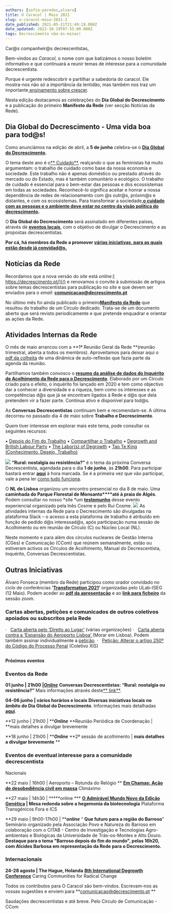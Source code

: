 ```yaml
---
authors: [sofia-paredes,alvaro]
title: O Caracol | Maio 2021
slug: o-caracol-maio-2021-2
date_published: 2021-05-21T21:49:19.000Z
date_updated: 2022-10-19T07:55:00.000Z
tags: Decrescimento não-às-minas!
---
```

Car@s companheir@s decrescentistas,

Bem-vindos ao *Caracol*, o nome com que batizámos o nosso boletim informativo e que continuará a reunir temas de interesse para a comunidade decrescentista.

Porque é urgente redescobrir e partilhar a sabedoria do caracol. Ele mostra-nos não só a importância da lentidão, mas também nos traz um importante[ ensinamento sobre crescer](/a-sabedoria-do-caracol/).

Nesta edição destacamos as celebrações do **Dia Global do Decrescimento** e a publicação do primeiro **Manifesto da Rede** (ver secção Notícias da Rede). 

## **Dia Global do Decrescimento - Uma vida boa para tod@s!**

Como anunciámos na edição de abril, a **5 de junho** celebra-se o **[Dia Global do Decrescimento](https://www.degrowth.info/en/globalday/).**

O tema deste ano é o[** Cuidado**](https://www.degrowth.info/en/2021/02/caring-for-change-our-degrowth-is-intersectional), realçando o que as feministas há muito argumentam: o trabalho de cuidado como base da nossa economia e sociedade. Este trabalho não é apenas doméstico ou prestado através do mercado ou do Estado, mas é também comunitário e ecológico. O trabalho de cuidado é essencial para o bem-estar das pessoas e dos ecossistemas em todas as sociedades. Reconhecê-lo significa aceitar e honrar a nossa dependência de redes de relacionamento com @s outr@s, próxim@s e distantes, e com os ecossistemas. Para transformar a sociedade,**[o cuidado com as pessoas e o ambiente deve estar no centro da visão política do decrescimento](/rendimento-de-cuidado/).**

O **Dia Global do Decrescimento** será assinalado em diferentes países, através de [**eventos locais**](https://www.degrowth.info/en/globalday/events/), com o objetivo de divulgar o Decrescimento e as propostas decrescentistas.

**Por cá, há membros da Rede a promover [várias iniciativas, para as quais estão desde já convidad@s.](/eventos/)**

## **Notícias da Rede**

Recordamos que a nova versão do *site* está *online*:[ https://decrescimento.pt/](/) e renovamos o convite à submissão de artigos sobre temas decrescentistas para publicação no *site* e que devem ser enviados para o *email*: **comunicacao@decrescimento.pt**

No último mês foi ainda publicado o primeiro[**Manifesto da Rede**](/manifesto/) que resultou do trabalho de um Círculo dedicado. Trata-se de um documento aberto que será revisto periodicamente e que pretende enquadrar e orientar as ações da Rede.

## **Atividades Internas da Rede**

O mês de maio arrancou com a **1ª Reunião Geral da Rede **(reunião trimestral, aberta a todos os membros). Aproveitamos para deixar aqui o [pdf da colheita](https://drive.google.com/file/d/1D3by-FF8pvtK6_H37SkJEyCUfl0suVyP/view?usp=sharing) de uma dinâmica de auto-reflexão que fazia parte da agenda da reunião.

Partilhamos também convosco o **[resumo da análise de dados do Inquérito de Acolhimento da Rede para o Decrescimento](https://drive.google.com/file/d/14aIJTHFd1_yv7luh06jCJgwbRb0zeS4d/view?usp=sharing)**. Elaborado por um Círculo criado para o efeito, o inquérito foi lançado em 2020 e tem como objectivo dar a conhecer a diversidade e a riqueza, bem como os interesses e as competências d@s que já se encontram ligados à Rede e d@s que dela pretendem vir a fazer parte. Continua ativo e disponível para tod@s.

As **Conversas Decrescentistas** continuam bem e recomendam-se. 
A última decorreu no passado dia 4 de maio sobre **Trabalho e Decrescimento**.

Quem tiver interesse em explorar mais este tema, pode consultar os seguintes recursos:

• [Depois do Fim do Trabalho](https://drive.google.com/file/d/1k9WD9oatj2N1tt56yy3g6uxBbi1JBDO4/view?usp=sharing)
• [Compartilhar o Trabalho](https://drive.google.com/file/d/1mioLhS9b4-0X1Br-XKtM2zUV50zanwP1/view?usp=sharing)
• [Degrowth and British Labour Party](https://drive.google.com/file/d/1wKMdaEskUkDPrpfJPyCz-pjoPkSzPVZ9/view?usp=sharing)
• [The Labor(s) of Degrowth](https://drive.google.com/file/d/1FBBHyjkzqv0sfM5Yqtr1oaly6zn8ZT8A/view?usp=sharing)
• [Tao Te King (Conhecimento, Desejo, Trabalho)](https://docs.google.com/document/d/1UeKXh9Aod2NSBCZ1uOtclq5PBpB_fIQQ4M6_OJwBIr0/edit?usp=sharing)

![](https://lh5.googleusercontent.com/fRK3QhnT3pjA1IwEOkNFGf20I-eN4P5TqXd8JeKDRU4PIM7G3BAAVBliEbdaW_SOIuaKiqDDA5HROY1jDKP5fkp2P7UBGaTdO0Zd8JzxQM9NJwLvmaGyGzpqTv3vNfp8MmmMf8Y5)
**“Rural: nostalgia ou resistência?”** é o tema da próxima Conversa Decrescentista, agendada para o dia **1 de junho**, às **21h00**. Para participar bastará entrar [**aqui**](https://meet.jit.si/ConversasDecrescentistas) à hora marcada. Se é a primeira vez que vão participar, vale a pena ler [como tudo funciona](https://docs.google.com/document/d/1mQG_UzVblc5FwnDqqhTRWoqe_jd9Y6g5w0dlY79JFHo/edit).

O **NL de Lisboa** organizou um encontro presencial no dia 8 de maio. Uma **caminhada do Parque Florestal de Monsanto****até à praia de Algés**. Podem consultar no nosso *site *um [**testemunho**](/08-05-2121-caminhada-monsanto/) desse evento experiencial organizado pela Inês Cosme e pelo Rui Cosme.
![](/content/images/2021/05/Caminhada-Monsanto.jpg)
As atividades internas da Rede para o Decrescimento são divulgadas na plataforma Slack – o acesso a esta plataforma de trabalho é atribuído em função de pedido d@s interessad@s, após participação numa sessão de Acolhimento ou em reunião de Círculo (C) ou Núcleo Local (NL).

Neste momento e para além dos círculos nucleares de Gestão Interna (CGes) e Comunicação (CCom) que reúnem semanalmente, estão ou estiveram activos os Círculos de Acolhimento, Manual do Decrescentista, Inquérito, Conversas Decrescentistas.

## **Outras Iniciativas**

Álvaro Fonseca (membro da Rede) participou como orador convidado no ciclo de conferências **‘[Transformation 2021](https://csg.rc.iseg.ulisboa.pt/transformation-cycle-2021-banking-as-if-society-matters-2/)’** organizadas pelo ULab-ISEG (12 Maio). Podem aceder ao [**pdf da apresentação**](https://drive.google.com/file/d/1Dm-fu8i14_Z5WmljJCej-ptsfo58WHes/view?usp=sharing) e ao [**link para ficheiro**](https://drive.google.com/file/d/1tsN4pQrhZP5nD1xGIL5nNYEJATeB6bx8/view?usp=sharing) da sessão zoom.

### **Cartas abertas, petições e comunicados de outros coletivos apoiados ou subscritos pela Rede**

·   	[Carta aberta pelo ‘Direito ao Lugar’](https://sites.google.com/view/projetoligacoes/carta-aberta?authuser=0) (várias organizações)
·   	[Carta aberta contra a ‘Expansão do Aeroporto Lisboa’ ](http://moraremlisboa.org/2021/05/07/carta-aberta-quanto-nos-custa-um-aeroporto-no-centro-de-lisboa/)(Morar em Lisboa). 		Podem também assinar individualmente a [petição](https://peticaopublica.com/pview.aspx?pi=PT108706).
·   	[Petição: Alterar o artigo 250º do Código do Processo Penal](http://coletivoxis.pt/index.php/iniciativas/ ) (Coletivo XIS)

## 
**Próximos eventos**

### **Eventos da Rede**

**01 junho | 21h00 |[*Online*](https://meet.jit.si/ConversasDecrescentistas)**
**Conversas Decrescentistas: “Rural: nostalgia ou resistência?”**
Mais informações através deste[** link**](https://docs.google.com/document/d/1mQG_UzVblc5FwnDqqhTRWoqe_jd9Y6g5w0dlY79JFHo/edit).

**04-06 junho | vários horários e locais**
**Diversas iniciativas locais no âmbito do Dia Global do Decrescimento**.
Informações mais detalhadas **[aqui](/eventos/)**.

**12 junho | 21h00 | *****Online***
**Reunião Periódica de Coordenação | **mais detalhes a divulgar brevemente

**18 junho | 21h00 | *****Online***
**2ª sessão de acolhimento | **mais detalhes a divulgar brevemente**
**

### **Eventos de eventual interesse para a comunidade decrescentista**
Nacionais

**22 maio | 16h00 | Aeroporto – Rotunda do Relógio **
[**Em Chamas: Ação de desobediência civil em massa**](https://www.climaximo.pt/2021/04/30/em-chamas-accao-de-desobediencia-civil-em-massa/)
Climáximo

**27 maio | 14h30 | *****online ***
**[O Admirável Mundo Novo da Edição Genética](https://www.facebook.com/events/691184251850863/) | Mesa redonda sobre a hegemonia da biotecnologia**
Plataforma Transgénicos Fora e ICS

**29 maio | 9h00-17h00 | *****online***
“ **Que futuro para a região do Barroso**”
Seminário organizado pela Associação Povo e Natureza do Barroso em colaboração com o CITAB - Centro de Investigação e Tecnologias Agro-ambientais e Biológicas da Universidade de Trás-os-Montes e Alto Douro.
**Destaque para o tema "Barroso depois do fim do mundo", pelas 16h20, com Alcides Barbosa em representação da Rede para o Decrescimento.**

### Internacionais

**24-28 agosto | The Hague, Holanda**
**[8th International Degrowth Conference](https://www.degrowth.nl/)**
Caring Communities for Radical Change 

Todos os contributos para O Caracol são bem-vindos. Escrevam-nos as vossas sugestões e enviem para **comunicacao@decrescimento.pt **

Saudações decrescentistas e até breve.
Pelo Círculo de Comunicação - CCom
